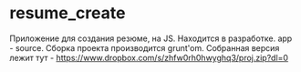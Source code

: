 # resume_create
Приложение для создания резюме, на JS.
Находится в разработке. app - source.
Сборка проекта производится grunt'om.
Собранная версия лежит тут - https://www.dropbox.com/s/zhfw0rh0hwyghq3/proj.zip?dl=0


